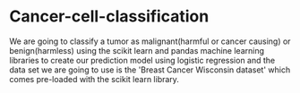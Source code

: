# Cancer-cell-classification
We are going to classify a tumor as malignant(harmful or cancer causing) or benign(harmless) using the scikit learn and pandas machine learning libraries to create our prediction model using logistic regression and the data set we are going to use is the 'Breast Cancer Wisconsin dataset' which comes pre-loaded with the scikit learn library.
